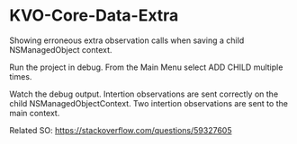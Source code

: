 # KVO-Core-Data-Extra
Showing erroneous extra observation calls when saving a child NSManagedObject context.

Run the project in debug.
From the Main Menu select ADD CHILD multiple times.

Watch the debug output.
Intertion observations are sent correctly on the child NSManagedObjectContext.
Two intertion observations are sent to the main context.

Related SO: https://stackoverflow.com/questions/59327605

